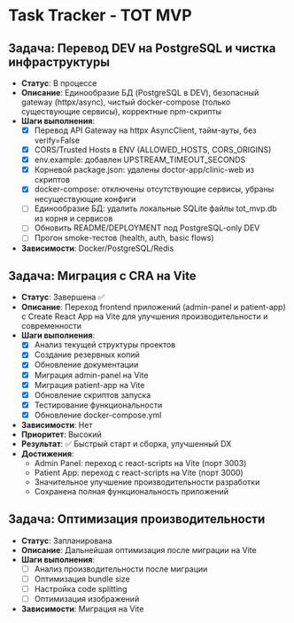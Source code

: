# Task Tracker - ТОТ MVP

## Задача: Перевод DEV на PostgreSQL и чистка инфраструктуры
- **Статус**: В процессе
- **Описание**: Единообразие БД (PostgreSQL в DEV), безопасный gateway (httpx/async), чистый docker-compose (только существующие сервисы), корректные npm-скрипты
- **Шаги выполнения**:
  - [x] Перевод API Gateway на httpx AsyncClient, тайм-ауты, без verify=False
  - [x] CORS/Trusted Hosts в ENV (ALLOWED_HOSTS, CORS_ORIGINS)
  - [x] env.example: добавлен UPSTREAM_TIMEOUT_SECONDS
  - [x] Корневой package.json: удалены doctor-app/clinic-web из скриптов
  - [x] docker-compose: отключены отсутствующие сервисы, убраны несуществующие конфиги
  - [ ] Единообразие БД: удалить локальные SQLite файлы tot_mvp.db из корня и сервисов
  - [ ] Обновить README/DEPLOYMENT под PostgreSQL-only DEV
  - [ ] Прогон smoke-тестов (health, auth, basic flows)
- **Зависимости**: Docker/PostgreSQL/Redis

## Задача: Миграция с CRA на Vite
- **Статус**: Завершена ✅
- **Описание**: Переход frontend приложений (admin-panel и patient-app) с Create React App на Vite для улучшения производительности и современности
- **Шаги выполнения**:
  - [x] Анализ текущей структуры проектов
  - [x] Создание резервных копий
  - [x] Обновление документации
  - [x] Миграция admin-panel на Vite
  - [x] Миграция patient-app на Vite
  - [x] Обновление скриптов запуска
  - [x] Тестирование функциональности
  - [x] Обновление docker-compose.yml
- **Зависимости**: Нет
- **Приоритет**: Высокий
- **Результат**: ✅ Быстрый старт и сборка, улучшенный DX
- **Достижения**: 
  - Admin Panel: переход с react-scripts на Vite (порт 3003)
  - Patient App: переход с react-scripts на Vite (порт 3000)
  - Значительное улучшение производительности разработки
  - Сохранена полная функциональность приложений

## Задача: Оптимизация производительности
- **Статус**: Запланирована
- **Описание**: Дальнейшая оптимизация после миграции на Vite
- **Шаги выполнения**:
  - [ ] Анализ производительности после миграции
  - [ ] Оптимизация bundle size
  - [ ] Настройка code splitting
  - [ ] Оптимизация изображений
- **Зависимости**: Миграция на Vite 